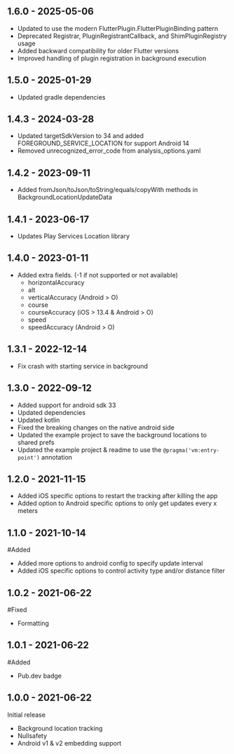 ## 1.6.0 - 2025-05-06
- Updated to use the modern FlutterPlugin.FlutterPluginBinding pattern
- Deprecated Registrar, PluginRegistrantCallback, and ShimPluginRegistry usage
- Added backward compatibility for older Flutter versions
- Improved handling of plugin registration in background execution

## 1.5.0 - 2025-01-29
- Updated gradle dependencies
  
## 1.4.3 - 2024-03-28
- Updated targetSdkVersion to 34 and added FOREGROUND_SERVICE_LOCATION for support Android 14
- Removed unrecognized_error_code from analysis_options.yaml
  
## 1.4.2 - 2023-09-11
- Added fromJson/toJson/toString/equals/copyWith methods in BackgroundLocationUpdateData
  
## 1.4.1 - 2023-06-17
- Updates Play Services Location library
  
## 1.4.0 - 2023-01-11
- Added extra fields. (-1 if not supported or not available)
    - horizontalAccuracy
    - alt
    - verticalAccuracy (Android > O)
    - course
    - courseAccuracy (iOS > 13.4 & Android > O)
    - speed
    - speedAccuracy (Android > O)

## 1.3.1 - 2022-12-14
- Fix crash with starting service in background

## 1.3.0 - 2022-09-12
- Added support for android sdk 33
- Updated dependencies
- Updated kotlin
- Fixed the breaking changes on the native android side
- Updated the example project to save the background locations to shared prefs
- Updated the example project & readme to use the `@pragma('vm:entry-point')` annotation

## 1.2.0 - 2021-11-15
- Added iOS specific options to restart the tracking after killing the app
- Added option to Android specific options to only get updates every x meters

## 1.1.0 - 2021-10-14
#Added
- Added more options to android config to specify update interval
- Added iOS specific options to control activity type and/or distance filter

## 1.0.2 - 2021-06-22
#Fixed
- Formatting

## 1.0.1 - 2021-06-22
#Added
- Pub.dev badge

## 1.0.0 - 2021-06-22
Initial release
- Background location tracking
- Nullsafety
- Android v1 & v2 embedding support
